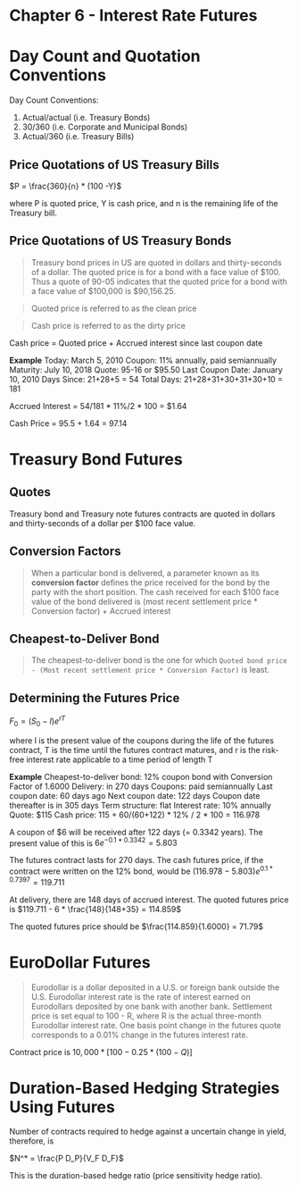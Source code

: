 # Chapter 6 - Interest Rate Futures

Day Count and Quotation Conventions
===================================

Day Count Conventions:

 1. Actual/actual (i.e. Treasury Bonds)
 2. 30/360 (i.e. Corporate and Municipal Bonds)
 3. Actual/360 (i.e. Treasury Bills)

Price Quotations of US Treasury Bills
-------------------------------------

$P = \frac{360}{n} * (100 -Y)$

where P is quoted price, Y is cash price, and n is the remaining life of the Treasury bill.

Price Quotations of US Treasury Bonds
-------------------------------------

> Treasury bond prices in US are quoted in dollars and thirty-seconds of a dollar. The quoted price is for a bond with a face value of \$100. Thus a quote of 90-05 indicates that the quoted price for a bond with a face value of \$100,000 is \$90,156.25.

> Quoted price is referred to as the clean price

> Cash price is referred to as the dirty price

Cash price = Quoted price + Accrued interest since last coupon date

**Example**
Today: March 5, 2010
Coupon: 11% annually, paid semiannually
Maturity: July 10, 2018
Quote: 95-16 or $95.50
Last Coupon Date: January 10, 2010
Days Since: 21+28+5 = 54
Total Days: 21+28+31+30+31+30+10 = 181

Accrued Interest = 54/181 * 11%/2 * 100 = $1.64

Cash Price = 95.5 + 1.64 = 97.14

Treasury Bond Futures
=====================

Quotes
------

Treasury bond and Treasury note futures contracts are quoted in dollars and thirty-seconds of a dollar per $100 face value.

Conversion Factors
------------------

> When a particular bond is delivered, a parameter known as its **conversion factor** defines the price received for the bond by the party with the short position.
> The cash received for each $100 face value of the bond delivered is (most recent settlement price * Conversion factor) + Accrued interest

Cheapest-to-Deliver Bond
------------------------

> The cheapest-to-deliver bond is the one for which
`Quoted bond price - (Most recent settlement price * Conversion Factor)`
is least.

Determining the Futures Price
-----------------------------

$F_0 = (S_0 - I){e}^{rT}$

where I is the present value of the coupons during the life of the futures contract, T is the time until the futures contract matures, and r is the risk-free interest rate applicable to a time period of length T

**Example**
Cheapest-to-deliver bond: 12% coupon bond with Conversion Factor of 1.6000
Delivery: in 270 days
Coupons: paid semiannually
Last coupon date: 60 days ago
Next coupon date: 122 days
Coupon date thereafter is in 305 days
Term structure: flat
Interest rate: 10% annually
Quote: \$115
Cash price: 115 + 60/(60+122) * 12% / 2 * 100 = 116.978

A coupon of \$6 will be received after 122 days (= 0.3342 years). The present value of this is
$6{e}^{-0.1*0.3342} = 5.803$

The futures contract lasts for 270 days. The cash futures price, if the contract were written on the 12% bond, would be
$(116.978 - 5.803){e}^{0.1*0.7397} = 119.711$

At delivery, there are 148 days of accrued interest. The quoted futures price is
$119.711 - 6 * \frac{148}{148+35} = 114.859$

The quoted futures price should be
$\frac{114.859}{1.6000} = 71.79$

EuroDollar Futures
==================

> Eurodollar is a dollar deposited in a U.S. or foreign bank outside the U.S.
> Eurodollar interest rate is the rate of interest earned on Eurodollars deposited by one bank with another bank.
> Settlement price is set equal to 100 - R, where R is the actual three-month Eurodollar interest rate.
> One basis point change in the futures quote corresponds to a 0.01% change in the futures interest rate.

Contract price is $10,000 * [100 - 0.25 * (100 - Q)]$

Duration-Based Hedging Strategies Using Futures
==================

Number of contracts required to hedge against a uncertain change in yield, therefore, is 

$N^* = \frac{P D_P}{V_F D_F}$

This is the duration-based hedge ratio (price sensitivity hedge ratio).



